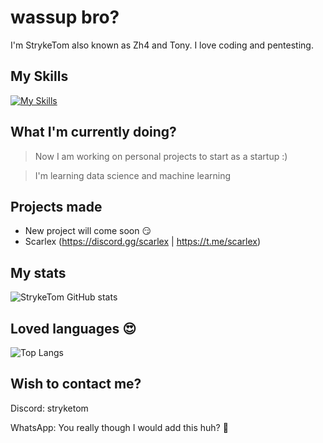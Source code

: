 # wassup bro?

I'm StrykeTom also known as Zh4 and Tony. I love coding and pentesting.

## My Skills
[![My Skills](https://skillicons.dev/icons?i=js,html,css,php,cpp,cs,java,react,py,nodejs,lua,tailwind,electron,androidstudio,azure,aws,cloudflare,bots,dotnet,eclipse,express,idea,linux,tauri,vscode)](https://skillicons.dev)
## What I'm currently doing?
> Now I am working on personal projects to start as a startup :)

> I'm learning data science and machine learning

## Projects made
- New project will come soon 😏
- Scarlex (https://discord.gg/scarlex | https://t.me/scarlex)


## My stats
![StrykeTom GitHub stats](https://github-readme-stats.vercel.app/api?username=stryketom)

## Loved languages 😍
![Top Langs](https://github-readme-stats.vercel.app/api/top-langs/?username=stryketom)

## Wish to contact me?
Discord: stryketom

WhatsApp: You really though I would add this huh? 🤣
